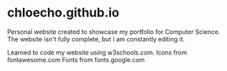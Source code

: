 # chloecho.github.io
Personal website created to showcase my portfolio for Computer Science. The website
isn't fully complete, but I am constantly editing it.

Learned to code my website using w3schools.com.
Icons from fontawesome.com
Fonts from fonts.google.com
